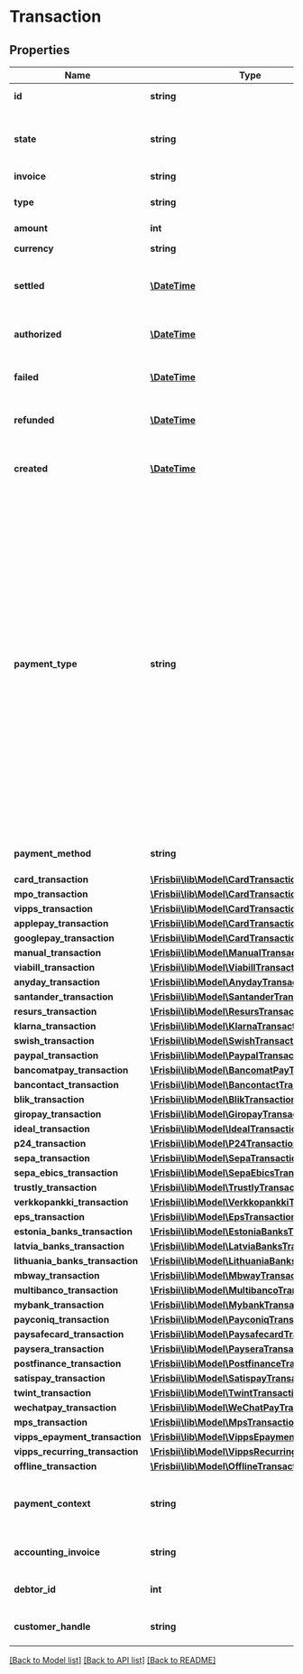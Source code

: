 # Transaction

## Properties
Name | Type | Description | Notes
------------ | ------------- | ------------- | -------------
**id** | **string** | Transaction id assigned by Frisbii | 
**state** | **string** | State of the transaction, one of the following: &#x60;pending&#x60;, &#x60;processing&#x60;, &#x60;authorized&#x60;, &#x60;settled&#x60;, &#x60;refunded&#x60;, &#x60;failed&#x60;, &#x60;cancelled&#x60; | 
**invoice** | **string** | Invoice handle | 
**type** | **string** | Transaction type, one of the following: &#x60;settle&#x60;, &#x60;refund&#x60;, &#x60;authorization&#x60; | 
**amount** | **int** | The transaction amount | 
**currency** | **string** | Currency in [ISO 4217](https://en.wikipedia.org/wiki/ISO_4217) three letter alpha code | [optional] 
**settled** | [**\DateTime**](\DateTime.md) | When the transaction was settled, in [ISO-8601](http://en.wikipedia.org/wiki/ISO_8601) extended offset date-time format. | [optional] 
**authorized** | [**\DateTime**](\DateTime.md) | When the transaction was authorized, in [ISO-8601](http://en.wikipedia.org/wiki/ISO_8601) extended offset date-time format. | [optional] 
**failed** | [**\DateTime**](\DateTime.md) | When the transaction failed, in [ISO-8601](http://en.wikipedia.org/wiki/ISO_8601) extended offset date-time format. | [optional] 
**refunded** | [**\DateTime**](\DateTime.md) | When the transaction was refunded, in [ISO-8601](http://en.wikipedia.org/wiki/ISO_8601) extended offset date-time format. | [optional] 
**created** | [**\DateTime**](\DateTime.md) | Date when the transaction was created. In [ISO-8601](http://en.wikipedia.org/wiki/ISO_8601) extended offset date-time format. | 
**payment_type** | **string** | Payment type for transaction, either: &#x60;card&#x60;, &#x60;mpo&#x60;, &#x60;mobilepay&#x60;, &#x60;vipps&#x60;, &#x60;vipps_epayment&#x60;, &#x60;vipps_recurring&#x60;, &#x60;swish&#x60;, &#x60;viabill&#x60;, &#x60;anyday&#x60;, &#x60;manual&#x60;, &#x60;applepay&#x60;, &#x60;googlepay&#x60;, &#x60;paypal&#x60;, &#x60;klarna_pay_now&#x60;, &#x60;klarna_pay_later&#x60;, &#x60;klarna_slice_it&#x60;, &#x60;klarna_direct_bank_transfer&#x60;, &#x60;klarna_direct_debit&#x60;, &#x60;resurs&#x60;, &#x60;mobilepay_subscriptions&#x60;, &#x60;emv_token&#x60;, &#x60;bancomatpay&#x60;, &#x60;bcmc&#x60;, &#x60;blik&#x60;, &#x60;pp_blik_oc&#x60;, &#x60;giropay&#x60;, &#x60;ideal&#x60;, &#x60;p24&#x60;, &#x60;sepa&#x60;, &#x60;trustly&#x60;, &#x60;eps&#x60;, &#x60;estonia_banks&#x60;, &#x60;latvia_banks&#x60;, &#x60;lithuania_banks&#x60;, &#x60;mb_way&#x60;, &#x60;multibanco&#x60;, &#x60;mybank&#x60;, &#x60;payconiq&#x60;, &#x60;paysafecard&#x60;, &#x60;paysera&#x60;, &#x60;postfinance&#x60;, &#x60;satispay&#x60;, &#x60;twint&#x60;, &#x60;wechatpay&#x60;, &#x60;santander&#x60;, &#x60;verkkopankki&#x60;, &#x60;offline_cash&#x60;, &#x60;offline_bank_transfer&#x60;, or &#x60;offline_other&#x60;, &#x60;sepa_ebics&#x60; | 
**payment_method** | **string** | Reference to payment method in case of a MIT transaction | [optional] 
**card_transaction** | [**\Frisbii\lib\Model\CardTransaction**](CardTransaction.md) |  | [optional] 
**mpo_transaction** | [**\Frisbii\lib\Model\CardTransaction**](CardTransaction.md) |  | [optional] 
**vipps_transaction** | [**\Frisbii\lib\Model\CardTransaction**](CardTransaction.md) |  | [optional] 
**applepay_transaction** | [**\Frisbii\lib\Model\CardTransaction**](CardTransaction.md) |  | [optional] 
**googlepay_transaction** | [**\Frisbii\lib\Model\CardTransaction**](CardTransaction.md) |  | [optional] 
**manual_transaction** | [**\Frisbii\lib\Model\ManualTransaction**](ManualTransaction.md) |  | [optional] 
**viabill_transaction** | [**\Frisbii\lib\Model\ViabillTransaction**](ViabillTransaction.md) |  | [optional] 
**anyday_transaction** | [**\Frisbii\lib\Model\AnydayTransaction**](AnydayTransaction.md) |  | [optional] 
**santander_transaction** | [**\Frisbii\lib\Model\SantanderTransaction**](SantanderTransaction.md) |  | [optional] 
**resurs_transaction** | [**\Frisbii\lib\Model\ResursTransaction**](ResursTransaction.md) |  | [optional] 
**klarna_transaction** | [**\Frisbii\lib\Model\KlarnaTransaction**](KlarnaTransaction.md) |  | [optional] 
**swish_transaction** | [**\Frisbii\lib\Model\SwishTransaction**](SwishTransaction.md) |  | [optional] 
**paypal_transaction** | [**\Frisbii\lib\Model\PaypalTransaction**](PaypalTransaction.md) |  | [optional] 
**bancomatpay_transaction** | [**\Frisbii\lib\Model\BancomatPayTransaction**](BancomatPayTransaction.md) |  | [optional] 
**bancontact_transaction** | [**\Frisbii\lib\Model\BancontactTransaction**](BancontactTransaction.md) |  | [optional] 
**blik_transaction** | [**\Frisbii\lib\Model\BlikTransaction**](BlikTransaction.md) |  | [optional] 
**giropay_transaction** | [**\Frisbii\lib\Model\GiropayTransaction**](GiropayTransaction.md) |  | [optional] 
**ideal_transaction** | [**\Frisbii\lib\Model\IdealTransaction**](IdealTransaction.md) |  | [optional] 
**p24_transaction** | [**\Frisbii\lib\Model\P24Transaction**](P24Transaction.md) |  | [optional] 
**sepa_transaction** | [**\Frisbii\lib\Model\SepaTransaction**](SepaTransaction.md) |  | [optional] 
**sepa_ebics_transaction** | [**\Frisbii\lib\Model\SepaEbicsTransaction**](SepaEbicsTransaction.md) |  | [optional] 
**trustly_transaction** | [**\Frisbii\lib\Model\TrustlyTransaction**](TrustlyTransaction.md) |  | [optional] 
**verkkopankki_transaction** | [**\Frisbii\lib\Model\VerkkopankkiTransaction**](VerkkopankkiTransaction.md) |  | [optional] 
**eps_transaction** | [**\Frisbii\lib\Model\EpsTransaction**](EpsTransaction.md) |  | [optional] 
**estonia_banks_transaction** | [**\Frisbii\lib\Model\EstoniaBanksTransaction**](EstoniaBanksTransaction.md) |  | [optional] 
**latvia_banks_transaction** | [**\Frisbii\lib\Model\LatviaBanksTransaction**](LatviaBanksTransaction.md) |  | [optional] 
**lithuania_banks_transaction** | [**\Frisbii\lib\Model\LithuaniaBanksTransaction**](LithuaniaBanksTransaction.md) |  | [optional] 
**mbway_transaction** | [**\Frisbii\lib\Model\MbwayTransaction**](MbwayTransaction.md) |  | [optional] 
**multibanco_transaction** | [**\Frisbii\lib\Model\MultibancoTransaction**](MultibancoTransaction.md) |  | [optional] 
**mybank_transaction** | [**\Frisbii\lib\Model\MybankTransaction**](MybankTransaction.md) |  | [optional] 
**payconiq_transaction** | [**\Frisbii\lib\Model\PayconiqTransaction**](PayconiqTransaction.md) |  | [optional] 
**paysafecard_transaction** | [**\Frisbii\lib\Model\PaysafecardTransaction**](PaysafecardTransaction.md) |  | [optional] 
**paysera_transaction** | [**\Frisbii\lib\Model\PayseraTransaction**](PayseraTransaction.md) |  | [optional] 
**postfinance_transaction** | [**\Frisbii\lib\Model\PostfinanceTransaction**](PostfinanceTransaction.md) |  | [optional] 
**satispay_transaction** | [**\Frisbii\lib\Model\SatispayTransaction**](SatispayTransaction.md) |  | [optional] 
**twint_transaction** | [**\Frisbii\lib\Model\TwintTransaction**](TwintTransaction.md) |  | [optional] 
**wechatpay_transaction** | [**\Frisbii\lib\Model\WeChatPayTransaction**](WeChatPayTransaction.md) |  | [optional] 
**mps_transaction** | [**\Frisbii\lib\Model\MpsTransaction**](MpsTransaction.md) |  | [optional] 
**vipps_epayment_transaction** | [**\Frisbii\lib\Model\VippsEpaymentTransaction**](VippsEpaymentTransaction.md) |  | [optional] 
**vipps_recurring_transaction** | [**\Frisbii\lib\Model\VippsRecurringTransaction**](VippsRecurringTransaction.md) |  | [optional] 
**offline_transaction** | [**\Frisbii\lib\Model\OfflineTransaction**](OfflineTransaction.md) |  | [optional] 
**payment_context** | **string** | Payment context describing if the transaction is customer or merchant initiated, one of the following values: &#x60;cit&#x60;, &#x60;mit&#x60;, &#x60;cit_cof&#x60; | [optional] 
**accounting_invoice** | **string** | Accounting invoice number if this transaction belongs to an accounting invoice | [optional] 
**debtor_id** | **int** | Customer debtor id if this transaction belongs to an accounting invoice | [optional] 
**customer_handle** | **string** | Customer handle if this transaction belongs to an accounting invoice | [optional] 

[[Back to Model list]](../../README.md#documentation-for-models) [[Back to API list]](../../README.md#documentation-for-api-endpoints) [[Back to README]](../../README.md)


